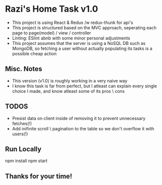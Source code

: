 # Razi's Home Task v1.0
* This project is using React & Redux /w redux-thunk for api's
* This project is structured based on the MVC approach, seperating each page to page(model) / view / controller
* Linting: ESlint abnb with some minor personal adjustments
* This project assumes that the server is using a NoSQL DB such as MongoDB, so fetching a user without actually populating its tasks is a possible cheap action

## Misc. Notes
* This version (v1.0) is roughly working in a very naive way
* I know this task is far from perfect, but I atleast can explain every single choice I made, and know atleast some of its pros \ cons

## TODOS
* Presist data on client inside of removing it to prevent unnecessary fetches(!)
* Add inifinite scroll \ pagination to the table so we don't overflow it with users(!)

## Run Locally
npm install
npm start

## Thanks for your time!